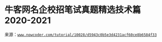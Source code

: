 # 牛客网名企校招笔试真题精选技术篇 2020-2021

来源：[`www.nowcoder.com/tutorial/10028/d5943c0b5e3d4231acf60ce8b6584f33`](https://www.nowcoder.com/tutorial/10028/d5943c0b5e3d4231acf60ce8b6584f33)